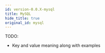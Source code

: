 ```yaml
---
id: version-0.0.X-mysql
title: MySQL
hide_title: true
original_id: mysql
---
```


TODO:

- Key and value meaning along with examples